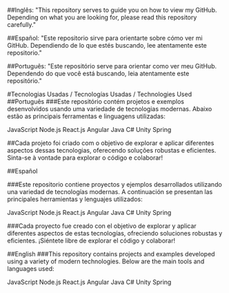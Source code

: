 ##Inglês:
"This repository serves to guide you on how to view my GitHub. Depending on what you are looking for, please read this repository carefully."

##Español:
"Este repositorio sirve para orientarte sobre cómo ver mi GitHub. Dependiendo de lo que estés buscando, lee atentamente este repositorio."

##Português:
"Este repositório serve para orientar como ver meu GitHub. Dependendo do que você está buscando, leia atentamente este repositório."

#Tecnologias Usadas / Tecnologías Usadas / Technologies Used
##Português
###Este repositório contém projetos e exemplos desenvolvidos usando uma variedade de tecnologias modernas. Abaixo estão as principais ferramentas e linguagens utilizadas:

JavaScript
Node.js
React.js
Angular
Java
C#
Unity
Spring

##Cada projeto foi criado com o objetivo de explorar e aplicar diferentes aspectos dessas tecnologias, oferecendo soluções robustas e eficientes. Sinta-se à vontade para explorar o código e colaborar!

##Español

###Este repositorio contiene proyectos y ejemplos desarrollados utilizando una variedad de tecnologías modernas. A continuación se presentan las principales herramientas y lenguajes utilizados:

JavaScript
Node.js
React.js
Angular
Java
C#
Unity
Spring

###Cada proyecto fue creado con el objetivo de explorar y aplicar diferentes aspectos de estas tecnologías, ofreciendo soluciones robustas y eficientes. ¡Siéntete libre de explorar el código y colaborar!

##English
###This repository contains projects and examples developed using a variety of modern technologies. Below are the main tools and languages used:

JavaScript
Node.js
React.js
Angular
Java
C#
Unity
Spring
